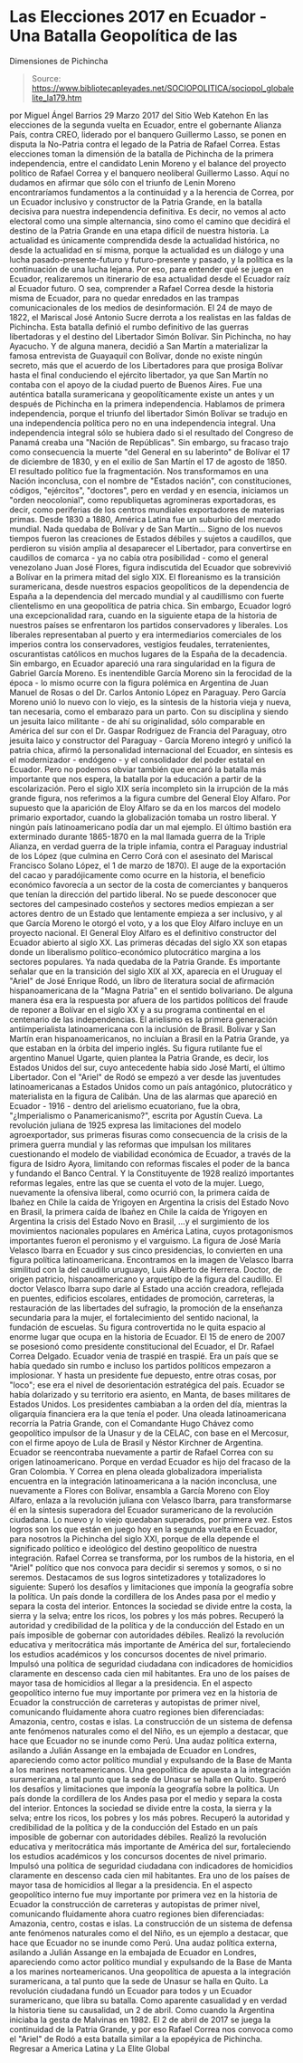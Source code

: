# Las Elecciones 2017 en Ecuador - Una Batalla Geopolítica de las 
Dimensiones de Pichincha

> Source: https://www.bibliotecapleyades.net/SOCIOPOLITICA/sociopol_globalelite_la179.htm

por Miguel Ángel Barrios 29 Marzo 2017 del Sitio Web Katehon
En las elecciones de la segunda vuelta en Ecuador, entre el gobernante Alianza País, contra CREO, liderado por el banquero Guillermo Lasso, se ponen en disputa la No-Patria contra el legado de la Patria de Rafael Correa.
Estas elecciones toman la dimensión de la batalla de Pichincha de la primera independencia, entre el candidato Lenin Moreno y el balance del proyecto político de Rafael Correa y el banquero neoliberal Guillermo Lasso.
Aquí no dudamos en afirmar que sólo con el triunfo de Lenin Moreno encontraríamos fundamentos a la continuidad y a la herencia de Correa, por un Ecuador inclusivo y constructor de la Patria Grande, en la batalla decisiva para nuestra independencia definitiva. Es decir, no vemos al acto electoral como una simple alternancia, sino como el camino que decidirá el destino de la Patria Grande en una etapa difícil de nuestra historia.
La actualidad es únicamente comprendida desde la actualidad histórica, no desde la actualidad en sí misma, porque la actualidad es un diálogo y una lucha pasado-presente-futuro y futuro-presente y pasado, y la política es la continuación de una lucha lejana. Por eso, para entender qué se juega en Ecuador, realizaremos un itinerario de esa actualidad desde el Ecuador raíz al Ecuador futuro.
O sea, comprender a Rafael Correa desde la historia misma de Ecuador, para no quedar enredados en las trampas comunicacionales de los medios de desinformación. El 24 de mayo de 1822, el Mariscal José Antonio Sucre derrota a los realistas en las faldas de Pichincha. Esta batalla definió el rumbo definitivo de las guerras libertadoras y el destino del Libertador Simón Bolívar. Sin Pichincha, no hay Ayacucho. Y de alguna manera, decidió a San Martín a materializar la famosa entrevista de Guayaquil con Bolívar, donde no existe ningún secreto, más que el acuerdo de los Libertadores para que prosiga Bolívar hasta el final conduciendo el ejército libertador, ya que San Martín no contaba con el apoyo de la ciudad puerto de Buenos Aires.
Fue una auténtica batalla suramericana y geopolíticamente existe un antes y un después de Pichincha en la primera independencia. Hablamos de primera independencia, porque el triunfo del libertador Simón Bolívar se tradujo en una independencia política pero no en una independencia integral. Una independencia integral sólo se hubiera dado si el resultado del Congreso de Panamá creaba una "Nación de Repúblicas".
Sin embargo, su fracaso trajo como consecuencia la muerte "del General en su laberinto" de Bolívar el 17 de diciembre de 1830, y en el exilio de San Martín el 17 de agosto de 1850.
El resultado político fue la fragmentación.
Nos transformamos en una Nación inconclusa, con el nombre de "Estados nación", con constituciones, códigos, "ejércitos", "doctores", pero en verdad y en esencia, iniciamos un "orden neocolonial", como republiquetas agromineras exportadoras, es decir, como periferias de los centros mundiales exportadores de materias primas. Desde 1830 a 1880, América Latina fue un suburbio del mercado mundial.
Nada quedaba de Bolívar y de San Martín... Signo de los nuevos tiempos fueron las creaciones de Estados débiles y sujetos a caudillos, que perdieron su visión amplia al desaparecer el Libertador, para convertirse en caudillos de comarca - ya no cabía otra posibilidad - como el general venezolano Juan José Flores, figura indiscutida del Ecuador que sobrevivió a Bolívar en la primera mitad del siglo XIX.
El floreanismo es la transición suramericana, desde nuestros espacios geopolíticos de la dependencia de España a la dependencia del mercado mundial y al caudillismo con fuerte clientelismo en una geopolítica de patria chica. Sin embargo, Ecuador logró una excepcionalidad rara, cuando en la siguiente etapa de la historia de nuestros países se enfrentaron los partidos conservadores y liberales.
Los liberales representaban al puerto y era intermediarios comerciales de los imperios contra los conservadores, vestigios feudales, terratenientes, oscurantistas católicos en muchos lugares de la España de la decadencia. Sin embargo, en Ecuador apareció una rara singularidad en la figura de Gabriel García Moreno.
Es inentendible García Moreno sin la ferocidad de la época - lo mismo ocurre con la figura polémica en Argentina de Juan Manuel de Rosas o del Dr. Carlos Antonio López en Paraguay.
Pero García Moreno unió lo nuevo con lo viejo, es la síntesis de la historia vieja y nueva, tan necesaria, como el embarazo para un parto.
Con su disciplina y siendo un jesuita laico militante - de ahí su originalidad, sólo comparable en América del sur con el Dr. Gaspar Rodríguez de Francia del Paraguay, otro jesuita laico y constructor del Paraguay - García Moreno integró y unificó la patria chica, afirmó la personalidad internacional del Ecuador, en síntesis es el modernizador - endógeno - y el consolidador del poder estatal en Ecuador.
Pero no podemos obviar también que encaró la batalla más importante que nos espera, la batalla por la educación a partir de la escolarización. Pero el siglo XIX sería incompleto sin la irrupción de la más grande figura, nos referimos a la figura cumbre del General Eloy Alfaro.
Por supuesto que la aparición de Eloy Alfaro se da en los marcos del modelo primario exportador, cuando la globalización tomaba un rostro liberal. Y ningún país latinoamericano podía dar un mal ejemplo.
El último bastión era exterminado durante 1865-1870 en la mal llamada guerra de la Triple Alianza, en verdad guerra de la triple infamia, contra el Paraguay industrial de los López (que culmina en Cerro Corá con el asesinato del Mariscal Francisco Solano López, el 1 de marzo de 1870). El auge de la exportación del cacao y paradójicamente como ocurre en la historia, el beneficio económico favorecía a un sector de la costa de comerciantes y banqueros que tenían la dirección del partido liberal.
No se puede desconocer que sectores del campesinado costeños y sectores medios empiezan a ser actores dentro de un Estado que lentamente empieza a ser inclusivo, y al que García Moreno le otorgó el voto, y a los que Eloy Alfaro incluye en un proyecto nacional.
El General Eloy Alfaro es el definitivo constructor del Ecuador abierto al siglo XX. Las primeras décadas del siglo XX son etapas donde un liberalismo político-económico plutocrático margina a los sectores populares. Ya nada quedaba de la Patria Grande. Es importante señalar que en la transición del siglo XIX al XX, aparecía en el Uruguay el "Ariel" de José Enrique Rodó, un libro de literatura social de afirmación hispanoamericana de la "Magna Patria" en el sentido bolivariano.
De alguna manera ésa era la respuesta por afuera de los partidos políticos del fraude de reponer a Bolívar en el siglo XX y a su programa continental en el centenario de las independencias.
El arielismo es la primera generación antiimperialista latinoamericana con la inclusión de Brasil. Bolívar y San Martín eran hispanoamericanos, no incluían a Brasil en la Patria Grande, ya que estaban en la órbita del imperio inglés.
Su figura rutilante fue el argentino Manuel Ugarte, quien plantea la Patria Grande, es decir, los Estados Unidos del sur, cuyo antecedente había sido José Martí, el último Libertador. Con el "Ariel" de Rodó se empezó a ver desde las juventudes latinoamericanas a Estados Unidos como un país antagónico, plutocrático y materialista en la figura de Calibán.
Una de las alarmas que apareció en Ecuador - 1916 - dentro del arielismo ecuatoriano, fue la obra, "¿Imperialismo o Panamericanismo?", escrita por Agustín Cueva. La revolución juliana de 1925 expresa las limitaciones del modelo agroexportador, sus primeras fisuras como consecuencia de la crisis de la primera guerra mundial y las reformas que impulsan los militares cuestionando el modelo de viabilidad económica de Ecuador, a través de la figura de Isidro Ayora, limitando con reformas fiscales el poder de la banca y fundando el Banco Central.
Y la Constituyente de 1928 realizó importantes reformas legales, entre las que se cuenta el voto de la mujer. Luego, nuevamente la ofensiva liberal, como ocurrió con,
la primera caída de Ibañez en Chile la caída de Yrigoyen en Argentina la crisis del Estado Novo en Brasil,
la primera caída de Ibañez en Chile
la caída de Yrigoyen en Argentina
la crisis del Estado Novo en Brasil,
...y el surgimiento de los movimientos nacionales populares en América Latina, cuyos protagonismos importantes fueron el peronismo y el varguismo.
La figura de José María Velasco Ibarra en Ecuador y sus cinco presidencias, lo convierten en una figura política latinoamericana.
Encontramos en la imagen de Velasco Ibarra similitud con la del caudillo uruguayo, Luis Alberto de Herrera. Doctor, de origen patricio, hispanoamericano y arquetipo de la figura del caudillo.
El doctor Velasco Ibarra supo darle al Estado una acción creadora, reflejada en puentes, edificios escolares, entidades de promoción, carreteras, la restauración de las libertades del sufragio, la promoción de la enseñanza secundaria para la mujer, el fortalecimiento del sentido nacional, la fundación de escuelas.
Su figura controvertida no le quita espacio al enorme lugar que ocupa en la historia de Ecuador. El 15 de enero de 2007 se posesionó como presidente constitucional del Ecuador, el Dr. Rafael Correa Delgado. Ecuador venia de traspié en traspié.
Era un país que se había quedado sin rumbo e incluso los partidos políticos empezaron a implosionar. Y hasta un presidente fue depuesto, entre otras cosas, por "loco"; ese era el nivel de desorientación estratégica del país.
Ecuador se había dolarizado y su territorio era asiento, en Manta, de bases militares de Estados Unidos. Los presidentes cambiaban a la orden del día, mientras la oligarquía financiera era la que tenía el poder. Una oleada latinoamericana recorría la Patria Grande, con el Comandante Hugo Chávez como geopolítico impulsor de la Unasur y de la CELAC, con base en el Mercosur, con el firme apoyo de Lula de Brasil y Néstor Kirchner de Argentina. Ecuador se reencontraba nuevamente a partir de Rafael Correa con su origen latinoamericano.
Porque en verdad Ecuador es hijo del fracaso de la Gran Colombia. Y Correa en plena oleada globalizadora imperialista encuentra en la integración latinoamericana a la nación inconclusa, une nuevamente a Flores con Bolívar, ensambla a García Moreno con Eloy Alfaro, enlaza a la revolución juliana con Velasco Ibarra, para transformarse él en la síntesis superadora del Ecuador suramericano de la revolución ciudadana.
Lo nuevo y lo viejo quedaban superados, por primera vez. Estos logros son los que están en juego hoy en la segunda vuelta en Ecuador, para nosotros la Pichincha del siglo XXI, porque de ella depende el significado político e ideológico del destino geopolítico de nuestra integración.
Rafael Correa se transforma, por los rumbos de la historia, en el "Ariel" político que nos convoca para decidir si seremos y somos, o si no seremos. Destacamos de sus logros sintetizadores y totalizadores lo siguiente:
Superó los desafíos y limitaciones que imponía la geografía sobre la política. Un país donde la cordillera de los Andes pasa por el medio y separa la costa del interior. Entonces la sociedad se divide entre la costa, la sierra y la selva; entre los ricos, los pobres y los más pobres. Recuperó la autoridad y credibilidad de la política y de la conducción del Estado en un país imposible de gobernar con autoridades débiles. Realizó la revolución educativa y meritocrática más importante de América del sur, fortaleciendo los estudios académicos y los concursos docentes de nivel primario. Impulsó una política de seguridad ciudadana con indicadores de homicidios claramente en descenso cada cien mil habitantes. Era uno de los países de mayor tasa de homicidios al llegar a la presidencia. En el aspecto geopolítico interno fue muy importante por primera vez en la historia de Ecuador la construcción de carreteras y autopistas de primer nivel, comunicando fluidamente ahora cuatro regiones bien diferenciadas: Amazonia, centro, costas e islas. La construcción de un sistema de defensa ante fenómenos naturales como el del Niño, es un ejemplo a destacar, que hace que Ecuador no se inunde como Perú. Una audaz política externa, asilando a Julián Assange en la embajada de Ecuador en Londres, apareciendo como actor político mundial y expulsando de la Base de Manta a los marines norteamericanos. Una geopolítica de apuesta a la integración suramericana, a tal punto que la sede de Unasur se halla en Quito.
Superó los desafíos y limitaciones que imponía la geografía sobre la política. Un país donde la cordillera de los Andes pasa por el medio y separa la costa del interior. Entonces la sociedad se divide entre la costa, la sierra y la selva; entre los ricos, los pobres y los más pobres.
Recuperó la autoridad y credibilidad de la política y de la conducción del Estado en un país imposible de gobernar con autoridades débiles.
Realizó la revolución educativa y meritocrática más importante de América del sur, fortaleciendo los estudios académicos y los concursos docentes de nivel primario.
Impulsó una política de seguridad ciudadana con indicadores de homicidios claramente en descenso cada cien mil habitantes. Era uno de los países de mayor tasa de homicidios al llegar a la presidencia.
En el aspecto geopolítico interno fue muy importante por primera vez en la historia de Ecuador la construcción de carreteras y autopistas de primer nivel, comunicando fluidamente ahora cuatro regiones bien diferenciadas: Amazonia, centro, costas e islas.
La construcción de un sistema de defensa ante fenómenos naturales como el del Niño, es un ejemplo a destacar, que hace que Ecuador no se inunde como Perú.
Una audaz política externa, asilando a Julián Assange en la embajada de Ecuador en Londres, apareciendo como actor político mundial y expulsando de la Base de Manta a los marines norteamericanos.
Una geopolítica de apuesta a la integración suramericana, a tal punto que la sede de Unasur se halla en Quito.
La revolución ciudadana fundó un Ecuador para todos y un Ecuador suramericano, que libra su batalla.
Como aparente casualidad y en verdad la historia tiene su causalidad, un 2 de abril. Como cuando la Argentina iniciaba la gesta de Malvinas en 1982.
El 2 de abril de 2017 se juega la continuidad de la Patria Grande, y por eso Rafael Correa nos convoca como el "Ariel" de Rodó a esta batalla similar a la epopéyica de Pichincha.
Regresar a America Latina y La Elite Global
